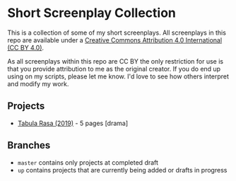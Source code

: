 # Short Screenplay Collection

This is a collection of some of my short screenplays. All screenplays in this repo are available under a [Creative Commons Attribution 4.0 International (CC BY 4.0)](https://creativecommons.org/licenses/by/4.0/).

As all screenplays within this repo are CC BY the only restriction for use is that you provide attribution to me as the original creator. If you do end up using on my scripts, please let me know. I'd love to see how others interpret and modify my work.
 
## Projects

* [Tabula Rasa (2019)](./tabula_rasa/README.md) - 5 pages [drama]

## Branches

* `master` contains only projects at completed draft
* `up` contains projects that are currently being added or drafts in progress
